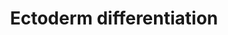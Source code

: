 ---
annotations:
- type: Pathway Ontology
  value: regulatory pathway
authors:
- Mkutmon
- Susan
- Eweitz
description: 'Model depicting ectoderm specification based on the literature and highly
  enriched gene expression profiles via comparison across dozens of independent induced
  and embryonic pluripotent stem cell lines, following differentiation to multiple
  lineages (ectoderm, mesoderm, endoderm, embryoid body). The underlying genomic data
  can be obtained from:  https://www.synapse.org/#!Synapse:syn1773109'
last-edited: 2021-05-21
organisms:
- Bos taurus
redirect_from:
- /index.php/Pathway:WP3208
- /instance/WP3208
schema-jsonld:
- '@context': https://schema.org/
  '@id': https://wikipathways.github.io/pathways/WP3208.html
  '@type': Dataset
  creator:
    '@type': Organization
    name: WikiPathways
  description: 'Model depicting ectoderm specification based on the literature and
    highly enriched gene expression profiles via comparison across dozens of independent
    induced and embryonic pluripotent stem cell lines, following differentiation to
    multiple lineages (ectoderm, mesoderm, endoderm, embryoid body). The underlying
    genomic data can be obtained from:  https://www.synapse.org/#!Synapse:syn1773109'
  keywords:
  - KIAA1161
  - PAX6
  - HESX1
  - TCF3
  - NF2
  - KIFC3
  - FZD8
  - EDA
  - NARS2
  - HIST1H2BH
  - ZNF219
  - FHL2
  - OGT
  - CDON
  - bta-mir-34c
  - MIR486
  - FZD4
  - CCDC88C
  - PLXNA2
  - PHF8
  - POU2F2
  - GREB1
  - ANKS1B
  - PLCXD3
  - LY6E
  - RHPN1
  - CTNNA2
  - TSC22D1
  - CTNND2
  - ZBTB7B
  - MZF1
  - BCAS3
  - ARHGDIG
  - SOCS2
  - STX16
  - SORCS1
  - BAZ1A
  - PAX3
  - PRKAG2
  - KCNK10
  - CDH8
  - BCOR
  - CROCCP2
  - MKS1
  - CLVS1
  - ZBTB2
  - ARHGAP15
  - HMGB2
  - JAKMIP1
  - ELOVL2
  - ST8SIA4
  - WDR44
  - ELOVL4
  - FGFR2
  - FZD5
  - NLK
  - PPARD
  - GAS2L1
  - TOX3
  - LDB2
  - LHX1
  - FOXA2
  - PTPN13
  - HDAC6
  - TSKU
  - SCHIP1
  - NFATC1
  - ZFHX4
  - WNT1
  - RGMA
  - HDAC10
  - PTPRB
  - SIX6
  - GATA6
  - GLI3
  - UBF
  - PODXL
  - SNCA
  - CAP2
  - AHI1
  - C1GALT1
  - PIM1
  - FOXL1
  - SHH
  - CDH6
  - SKIL
  - TBL1X
  - FYN
  - ZBTB16
  - TCF7L1
  - NR2F2
  - bta-mir-15b
  - MECP2
  - CELSR2
  - bta-mir-361
  - GLB1
  - ABCC4
  - NUMA1
  - PI4KA
  - DMD
  - SDCBP
  - MIR124-1
  - TTC14
  - TNFRSF11B
  - ARHGEF9
  - JUP
  - SERPINB6
  - CCL2
  - AES
  - EDA2R
  - SOX2
  - CCDC130
  - PAN2
  - RAB8B
  - MAFB
  - SMURF1
  - ARHGAP10
  - BOC
  - CLDN11
  - TFAP2C
  - GRAMD1B
  - TRIM33
  - BMPR1A
  - RRBP1
  - SMAD4
  - BMP4
  - KRT6A
  - VAX2
  - CTNNB1
  - ROR2
  - CTBP1
  - PDE7A
  - TFAP2A
  - NLGN1
  - RIT1
  - MYC
  - SPRY2
  - ASTN1
  - PPFIBP2
  - SGSM3
  - PGM1
  - ARX
  - STC1
  - TRPM2
  license: CC0
  name: Ectoderm differentiation
seo: CreativeWork
title: Ectoderm differentiation
wpid: WP3208
---